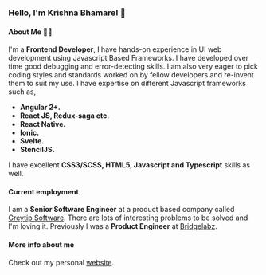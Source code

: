 ###  Hello, I'm Krishna Bhamare! 👋
#### About Me 👨‍💻
I'm a **Frontend Developer**, I have hands-on experience in UI web development using Javascript Based Frameworks.
I have developed over time good debugging and error-detecting skills.
I am also very eager to pick coding styles and standards worked on by fellow developers and re-invent them to suit my use. 
I have expertise on different Javascript frameworks such as,

 - **Angular 2+.**
 - **React JS, Redux-saga etc.**
 - **React Native.**
 - **Ionic.**
 - **Svelte.**
 - **StencilJS.**
 
 I have excellent **CSS3/SCSS, HTML5, Javascript and Typescript** skills as well.

#### Current employment
I am a **Senior Software Engineer** at a product based company called [Greytip Software](https://www.greythr.com/).
There are lots of interesting problems to be solved and I'm loving it. 
Previously I was a **Product Engineer** at [Bridgelabz](https://www.bridgelabz.com/).

#### More info about me
Check out my personal [website](https://www.krishnabhamare.com/).
